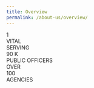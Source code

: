 ```yaml
---
title: Overview
permalink: /about-us/overview/
---
```


<div id="figure-counter" >
    <div id="vital">
        <div class="label-top"></div>1<div class="label-bottom" >VITAL</div>
    </div>
    <div id="serving">
        <div class="label-top">SERVING</div>90&nbsp;K<div class="label-bottom" >PUBLIC OFFICERS</div>
    </div>
    <div id="agencies">
        <div class="label-top">OVER</div>100<div class="label-bottom" >AGENCIES</div>
    </div>
</div>